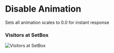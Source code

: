 # Disable Animation
Sets all animation scales to 0.0 for instant response

### Visitors at SetBox
![Visitors at SetBox](https://visitor-badge.laobi.icu/badge?page_id=YasserYaY/disable-animation) 
